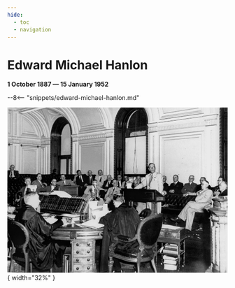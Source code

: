 ```yaml
---
hide:
  - toc
  - navigation
---
```


# Edward Michael Hanlon

**1 October 1887 — 15 January 1952**


--8<-- "snippets/edward-michael-hanlon.md"

![Edward Michael Hanlon](../assets/edward-michael-hanlon.jpg){ width="32%" }
